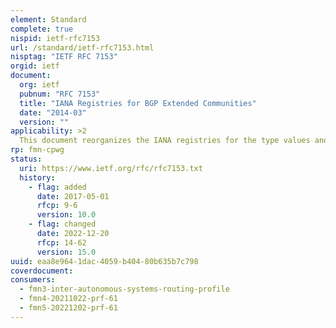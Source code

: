 ```yaml
---
element: Standard
complete: true
nispid: ietf-rfc7153
url: /standard/ietf-rfc7153.html
nisptag: "IETF RFC 7153"
orgid: ietf
document:
  org: ietf
  pubnum: "RFC 7153"
  title: "IANA Registries for BGP Extended Communities"
  date: "2014-03"
  version: ""
applicability: >2
  This document reorganizes the IANA registries for the type values and sub-type values of the BGP Extended Communities attribute and the BGP IPv6-Address-Specific Extended Communities attribute. This is done in order to remove interdependencies among the registries, thus making it easier for IANA to determine which codepoints are available for assignment in which registries. This document also clarifies the information that must be provided to IANA when requesting an allocation from one or more of these registries. These changes are compatible with the existing allocations and thus do not affect protocol implementations. The changes will, however, impact the IANA Considerations sections of future protocol specifications.
rp: fmn-cpwg
status:
  uri: https://www.ietf.org/rfc/rfc7153.txt
  history: 
    - flag: added
      date: 2017-05-01
      rfcp: 9-6
      version: 10.0
    - flag: changed
      date: 2022-12-20
      rfcp: 14-62
      version: 15.0
uuid: eaa8e964-1dac-4059-b404-80b635b7c798
coverdocument:
consumers:
  - fmn3-inter-autonomous-systems-routing-profile
  - fmn4-20211022-prf-61
  - fmn5-20221202-prf-61
---
```

